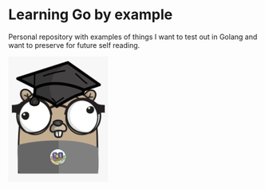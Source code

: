 # Learning Go by example

Personal repository with examples of things I want to test out in Golang and want to preserve for future self reading.

<img src="gopher.png" alt="gopher" width="200"/>
